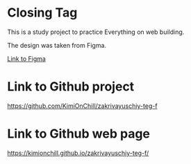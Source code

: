 # Closing Tag
This is a study project to practice Everything on web building.

The design was taken from Figma.

[Link to Figma](https://www.figma.com/design/okIC5syFLUnCGI8CnKH4lr/4-%D1%81%D0%BF%D1%80%D0%B8%D0%BD%D1%82.-%D0%9F%D1%80%D0%BE%D0%B5%D0%BA%D1%82%D0%BD%D0%B0%D1%8F-%D1%80%D0%B0%D0%B1%D0%BE%D1%82%D0%B0-(Copy)?node-id=0-1&p=f&t=voj2B2vL6XrQtlfQ-0)

# Link to Github project
https://github.com/KimiOnChill/zakrivayuschiy-teg-f

# Link to Github web page
https://kimionchill.github.io/zakrivayuschiy-teg-f/
